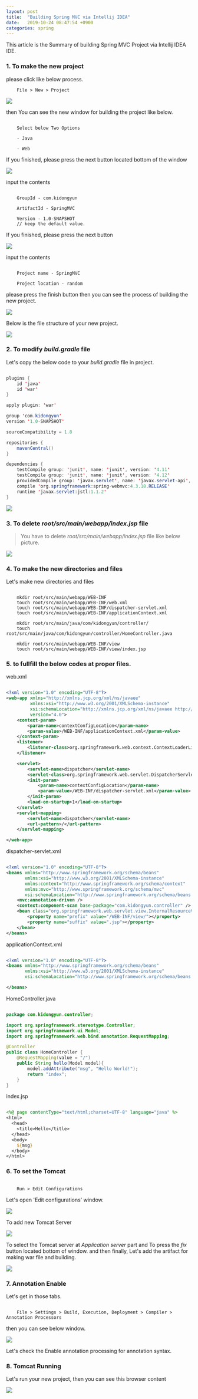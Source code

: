```yaml
---
layout: post
title:  "Building Spring MVC via Intellij IDEA"
date:   2019-10-24 08:47:54 +0900
categories: spring
---
```


This article is the Summary of building Spring MVC Project via Intellij IDEA IDE.

### 1. To make the new project

please click like below process.

```
    File > New > Project
```

![](/image/2019-10-24-build-spring-mvc/1.png)

then You can see the new window for building the project like below.

```

    Select below Two Options

    - Java

    - Web

```

If you finished, please press the next button located bottom of the window

![](/image/2019-10-24-build-spring-mvc/2.png)

input the contents 

```

    GroupId - com.kidongyun

    ArtifactId - SpringMVC

    Version - 1.0-SNAPSHOT
    // keep the default value.

```

If you finished, please press the next button

![](/image/2019-10-24-build-spring-mvc/3.png)

input the contents

```

    Project name - SpringMVC

    Project location - random

```

please press the finish button then you can see the process of building the new project.

![](/image/2019-10-24-build-spring-mvc/4.png)

Below is the file structure of your new project.

![](/image/2019-10-24-build-spring-mvc/5.png)

### 2. To modify _build.gradle_ file

Let's copy the below code to your _build.gradle_ file in project.

```java

plugins {
    id 'java'
    id 'war'
}

apply plugin: 'war'

group 'com.kidongyun'
version '1.0-SNAPSHOT'

sourceCompatibility = 1.8

repositories {
    mavenCentral()
}

dependencies {
    testCompile group: 'junit', name: 'junit', version: '4.11'
    testCompile group: 'junit', name: 'junit', version: '4.12'
    providedCompile group: 'javax.servlet', name: 'javax.servlet-api', version: '3.1.0'
    compile 'org.springframework:spring-webmvc:4.3.18.RELEASE'
    runtime 'javax.servlet:jstl:1.1.2'
}

```

![](/image/2019-10-24-build-spring-mvc/6.png)

### 3. To delete _root/src/main/webapp/index.jsp_ file

> You have to delete _root/src/main/webapp/index.jsp_ file like below picture.

![](/image/2019-10-24-build-spring-mvc/7.png)

### 4. To make the new directories and files

Let's make new directories and files

```

    mkdir root/src/main/webapp/WEB-INF
    touch root/src/main/webapp/WEB-INF/web.xml
    touch root/src/main/webapp/WEB-INF/dispatcher-servlet.xml
    touch root/src/main/webapp/WEB-INF/applicationContext.xml

    mkdir root/src/main/java/com/kidongyun/controller/
    touch root/src/main/java/com/kidongyun/controller/HomeController.java

    mkdir root/src/main/webapp/WEB-INF/view
    touch root/src/main/webapp/WEB-INF/view/index.jsp

```

### 5. to fullfill the below codes at proper files.

web.xml

```xml

<?xml version="1.0" encoding="UTF-8"?>
<web-app xmlns="http://xmlns.jcp.org/xml/ns/javaee"
         xmlns:xsi="http://www.w3.org/2001/XMLSchema-instance"
         xsi:schemaLocation="http://xmlns.jcp.org/xml/ns/javaee http://xmlns.jcp.org/xml/ns/javaee/web-app_4_0.xsd"
         version="4.0">
    <context-param>
        <param-name>contextConfigLocation</param-name>
        <param-value>/WEB-INF/applicationContext.xml</param-value>
    </context-param>
    <listener>
        <listener-class>org.springframework.web.context.ContextLoaderListener</listener-class>
    </listener>

    <servlet>
        <servlet-name>dispatcher</servlet-name>
        <servlet-class>org.springframework.web.servlet.DispatcherServlet</servlet-class>
        <init-param>
            <param-name>contextConfigLocation</param-name>
            <param-value>/WEB-INF/dispatcher-servlet.xml</param-value>
        </init-param>
        <load-on-startup>1</load-on-startup>
    </servlet>
    <servlet-mapping>
        <servlet-name>dispatcher</servlet-name>
        <url-pattern>/</url-pattern>
    </servlet-mapping>

</web-app>

```

dispatcher-servlet.xml

```xml

<?xml version="1.0" encoding="UTF-8"?>
<beans xmlns="http://www.springframework.org/schema/beans"
       xmlns:xsi="http://www.w3.org/2001/XMLSchema-instance"
       xmlns:context="http://www.springframework.org/schema/context"
       xmlns:mvc="http://www.springframework.org/schema/mvc"
       xsi:schemaLocation="http://www.springframework.org/schema/beans http://www.springframework.org/schema/beans/spring-beans.xsd http://www.springframework.org/schema/context http://www.springframework.org/schema/context/spring-context.xsd http://www.springframework.org/schema/mvc http://www.springframework.org/schema/mvc/spring-mvc.xsd">
    <mvc:annotation-driven />
    <context:component-scan base-package="com.kidongyun.controller" />
    <bean class="org.springframework.web.servlet.view.InternalResourceViewResolver">
        <property name="prefix" value="/WEB-INF/view/"></property>
        <property name="suffix" value=".jsp"></property>
    </bean>
</beans>

```

applicationContext.xml

```xml

<?xml version="1.0" encoding="UTF-8"?>
<beans xmlns="http://www.springframework.org/schema/beans"
       xmlns:xsi="http://www.w3.org/2001/XMLSchema-instance"
       xsi:schemaLocation="http://www.springframework.org/schema/beans http://www.springframework.org/schema/beans/spring-beans.xsd">

</beans>

```

HomeController.java

```java

package com.kidongyun.controller;

import org.springframework.stereotype.Controller;
import org.springframework.ui.Model;
import org.springframework.web.bind.annotation.RequestMapping;

@Controller
public class HomeController {
    @RequestMapping(value = "/")
    public String hello(Model model){
        model.addAttribute("msg", "Hello World!");
        return "index";
    }
}

```

index.jsp

```jsp

<%@ page contentType="text/html;charset=UTF-8" language="java" %>
<html>
  <head>
    <title>Hello</title>
  </head>
  <body>
    ${msg}
  </body>
</html>

```

### 6. To set the Tomcat

```

    Run > Edit Configurations

```

Let's open 'Edit configurations' window.

![](/image/2019-10-24-build-spring-mvc/8.png)

To add new Tomcat Server

![](/image/2019-10-24-build-spring-mvc/9.png)

To select the Tomcat server at _Application server_ part and To press the _fix_ button located bottom of window. and then finally, Let's add the artifact for making war file and building.

![](/image/2019-10-24-build-spring-mvc/10.png)

### 7. Annotation Enable

Let's get in those tabs.

```

    File > Settings > Build, Execution, Deployment > Compiler > Annotation Processors

```

then you can see below window.

![](/image/2019-10-24-build-spring-mvc/11.png)

Let's check the Enable annotation processing for annotation syntax.

### 8. Tomcat Running

Let's run your new project, then you can see this browser content

![](/image/2019-10-24-build-spring-mvc/12.png)